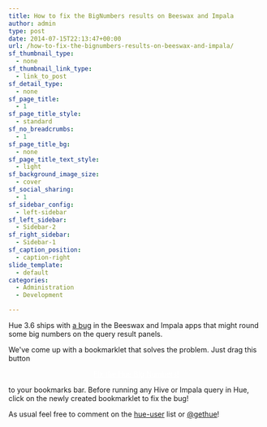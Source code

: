 ```yaml
---
title: How to fix the BigNumbers results on Beeswax and Impala
author: admin
type: post
date: 2014-07-15T22:13:47+00:00
url: /how-to-fix-the-bignumbers-results-on-beeswax-and-impala/
sf_thumbnail_type:
  - none
sf_thumbnail_link_type:
  - link_to_post
sf_detail_type:
  - none
sf_page_title:
  - 1
sf_page_title_style:
  - standard
sf_no_breadcrumbs:
  - 1
sf_page_title_bg:
  - none
sf_page_title_text_style:
  - light
sf_background_image_size:
  - cover
sf_social_sharing:
  - 1
sf_sidebar_config:
  - left-sidebar
sf_left_sidebar:
  - Sidebar-2
sf_right_sidebar:
  - Sidebar-1
sf_caption_position:
  - caption-right
slide_template:
  - default
categories:
  - Administration
  - Development

---
```

Hue 3.6 ships with <a href="https://issues.cloudera.org/browse/HUE-2223" target="_blank" rel="noopener noreferrer">a bug</a> in the Beeswax and Impala apps that might round some big numbers on the query result panels.

We've come up with a bookmarklet that solves the problem. Just drag this button

<p style="text-align:center">
  <a href="javascript:(function()%7Bfunction%20callback()%7B%7Dvar%20s%3Ddocument.createElement(%22script%22)%3Bs.src%3D%22https%3A%2F%2Fcdn.gethue.com%2Fuploads%2Fjs%2Fhue.json.parse.js?%22+Math.random()%3Bif(s.addEventListener)%7Bs.addEventListener(%22load%22%2Ccallback%2Cfalse)%7Delse%20if(s.readyState)%7Bs.onreadystatechange%3Dcallback%7Ddocument.body.appendChild(s)%3Balert('Done!')%7D)()" class="sf-button accent" style="color:#FFF!important"><i class="fa fa-check"></i> Fix the Hue Big Numbers!</a>
</p>

to your bookmarks bar. Before running any Hive or Impala query in Hue, click on the newly created bookmarklet to fix the bug!

As usual feel free to comment on the [hue-user][1] list or [@gethue][2]!

 [1]: http://groups.google.com/a/cloudera.org/group/hue-user
 [2]: https://twitter.com/gethue
